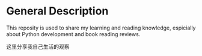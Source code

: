 # General Description 
This reposity is used to share my learning and reading knowledge, espicially about Python development and book reading reviews. 

这里分享我自己生活的观察

